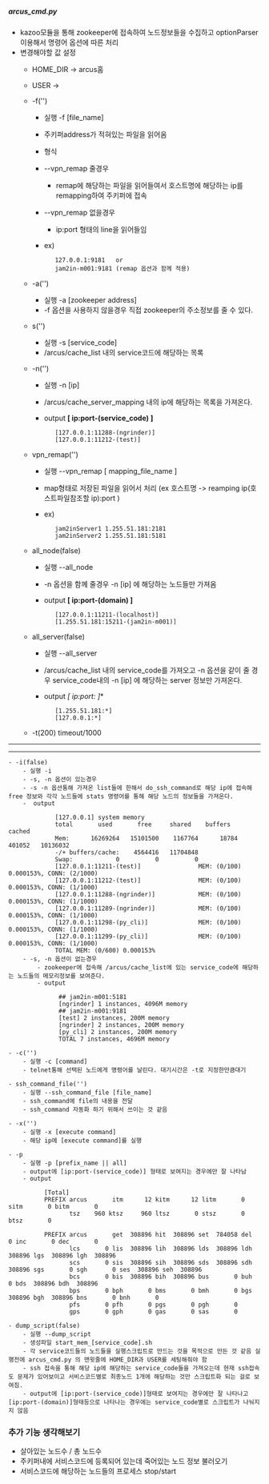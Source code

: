 ##### arcus_cmd.py
- kazoo모듈을 통해 zookeeper에 접속하여 노드정보들을 수집하고
	optionParser 이용해서 명령어 옵션에 따른 처리
- 변경해야할 값 설정
	- HOME_DIR -> arcus홈

	- USER ->

	- -f('')
		- 실행 -f [file_name]
		- 주키퍼address가 적혀있는 파일을 읽어옴
		- 형식
		- --vpn_remap 줄경우
    		- remap에 해당하는 파일을 읽어들여서 호스트명에 해당하는 ip를 remapping하여 주키퍼에 접속
		- --vpn_remap 없을경우
    		- ip:port 형태의 line을 읽어들임
		- ex)

		         127.0.0.1:9181   or
		         jam2in-m001:9181 (remap 옵션과 함께 적용)
	- -a('')
		- 실행 -a [zookeeper address]
		- -f 옵션을 사용하지 않을경우 직접 zookeeper의 주소정보를 줄 수 있다.

	- s('')
		- 실행 -s [service_code]
		- /arcus/cache_list 내의 service코드에 해당하는 목록

	- -n('')
		- 실행 -n [ip]
		- /arcus/cache_server_mapping 내의 ip에 해당하는 목록을 가져온다.
		- output **[ ip:port-(service_code) ]**

		         [127.0.0.1:11288-(ngrinder)]
		         [127.0.0.1:11212-(test)]

	- vpn_remap('')
		- 실행 --vpn_remap [ mapping_file_name ]
		- map형태로 저장된 파일을 읽어서 처리 (ex 호스트명 -> reamping ip(호스트파일참조할 ip):port )
		- ex)

		         jam2inServer1 1.255.51.181:2181
		         jam2inServer2 1.255.51.181:5181

	- all_node(false)
		- 실행 --all_node
		- -n 옵션을 함께 줄경우 -n [ip] 에 해당하는 노드들만 가져옴
		- output **[ ip:port-(domain) ]**

		         [127.0.0.1:11211-(localhost)]
		         [1.255.51.181:15211-(jam2in-m001)]
	- all_server(false)
		- 실행 --all_server
		- /arcus/cache_list 내의 service_code를 가져오고 -n 옵션을 같이 줄 경우 service_code내의 -n [ip] 에 해당하는 server 정보만 가져온다.
		- output **[ ip:port:* ]**

		         [1.255.51.181:*]
			     [127.0.0.1:*]

	- -t(200) timeout/1000

 ----------------------------------------------------------------------------------------------------------------------------
 ----------------------------------------------------------------------------------------------------------------------------

	- -i(false)
		- 실행 -i
		- -s, -n 옵션이 있는경우
 		- -s -n 옵션통해 가져온 list들에 한해서 do_ssh_command로 해당 ip에 접속해 free 정보와 각각 노드들에 stats 명령어를 통해 해당 노드의 정보들을 가져온다.
 		-  output

		         [127.0.0.1] system memory
			     total       used       free     shared    buffers     cached
				 Mem:      16269264   15101500    1167764      18784     401052   10136032
				 -/+ buffers/cache:    4564416   11704848
				 Swap:            0          0          0
                 [127.0.0.1:11211-(test)]                MEM: (0/100) 0.000153%, CONN: (2/1000)
                 [127.0.0.1:11212-(test)]                MEM: (0/100) 0.000153%, CONN: (1/1000)
                 [127.0.0.1:11288-(ngrinder)]            MEM: (0/100) 0.000153%, CONN: (1/1000)
                 [127.0.0.1:11289-(ngrinder)]            MEM: (0/100) 0.000153%, CONN: (1/1000)
                 [127.0.0.1:11298-(py_cli)]              MEM: (0/100) 0.000153%, CONN: (1/1000)
                 [127.0.0.1:11299-(py_cli)]              MEM: (0/100) 0.000153%, CONN: (1/1000)
                 TOTAL MEM: (0/600) 0.000153%
		- -s, -n 옵션이 없는경우
			- zookeeper에 접속해 /arcus/cache_list에 있는 service_code에 해당하는 노드들의 메모리정보를 보여준다.
			- output

				  ## jam2in-m001:5181
				  [ngrinder] 1 instances, 4096M memory
                  ## jam2in-m001:9181
                  [test] 2 instances, 200M memory
                  [ngrinder] 2 instances, 200M memory
                  [py_cli] 2 instances, 200M memory
                  TOTAL 7 instances, 4696M memory

	- -c('')
		- 실행 -c [command]
		- telnet통해 선택된 노드에게 명령어를 날린다. 대기시간은 -t로 지정한만큼대기

	- ssh_command_file('')
		- 실행 --ssh_command_file [file_name]
		- ssh_command에 file의 내용을 전달
		- ssh_command 자동화 하기 위해서 쓰이는 것 같음

	- -x('')
		- 실행 -x [execute command]
		- 해당 ip에 [execute command]를 실행

	- -p
		- 실행 -p [prefix_name || all]
		- output에 [ip:port-(service_code)] 형태로 보여지는 경우에만 잘 나타남
		- output

			  [Total]
			  PREFIX arcus       itm      12 kitm      12 litm       0 sitm       0 bitm       0
                     tsz    960 ktsz     960 ltsz       0 stsz       0 btsz       0

			  PREFIX arcus       get  308896 hit  308896 set  784058 del       0 inc       0 dec       0
				     lcs       0 lis  308896 lih  308896 lds  308896 ldh  308896 lgs  308896 lgh  308896
				     scs       0 sis  308896 sih  308896 sds  308896 sdh  308896 sgs       0 sgh       0 ses  308896 seh  308896
				     bcs       0 bis  308896 bih  308896 bus       0 buh       0 bds  308896 bdh  308896
                     bps       0 bph       0 bms       0 bmh       0 bgs  308896 bgh  308896 bns       0 bnh       0
                     pfs       0 pfh       0 pgs       0 pgh       0
				     gps       0 gph       0 gas       0 sas       0

	- dump_script(false)
		- 실행 --dump_script
		- 생성파일 start_mem_[service_code].sh
		- 각 service코드들의 노드들을 실행스크립트로 만드는 것을 목적으로 만든 것 같음 실행전에 arcus_cmd.py 의 맨윗줄에 HOME_DIR과 USER를 세팅해줘야 함
		- ssh 접속을 통해 해당 ip에 해당하는 service_code들을 가져오는데 현재 ssh접속도 문제가 있어보이고 서비스코드별로 최종노드 1개에 해당하는 것만 스크립트화 되는 걸로 보여짐.
		- output에 [ip:port-(service_code)]형태로 보여지는 경우에만 잘 나타나고 [ip:port-(domain)]형태등으로 나타나는 경우에는 service_code별로 스크립트가 나눠지지 않음

### 추가 기능 생각해보기
- 살아있는 노드수 / 총 노드수 
- 주키퍼내에 서비스코드에 등록되어 있는데 죽어있는 노드 정보 불러오기
- 서비스코드에 해당하는 노드들의 프로세스 stop/start

